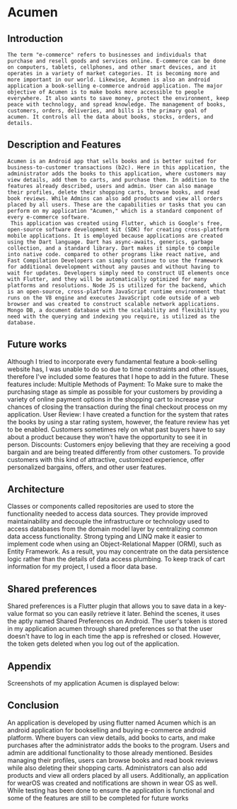 # Acumen
## Introduction
    The term "e-commerce" refers to businesses and individuals that purchase and resell goods and services online. E-commerce can be done on computers, tablets, cellphones, and other smart devices, and it operates in a variety of market categories. It is becoming more and more important in our world. Likewise, Acumen is also an android application a book-selling e-commerce android application. The major objective of Acumen is to make books more accessible to people everywhere. It also wants to save money, protect the environment, keep peace with technology, and spread knowledge. The management of books, customers, orders, deliveries, and bills is the primary goal of acumen. It controls all the data about books, stocks, orders, and details.
## Description and Features
    Acumen is an Android app that sells books and is better suited for business-to-customer transactions (b2c). Here in this application, the administrator adds the books to this application, where customers may view details, add them to carts, and purchase them. In addition to the features already described, users and admin. User can also manage their profiles, delete their shopping carts, browse books, and read book reviews. While Admins can also add products and view all orders placed by all users. These are the capabilities or tasks that you can perform on my application "Acumen," which is a standard component of every e-commerce software.
     This application was created using Flutter, which is Google's free, open-source software development kit (SDK) for creating cross-platform mobile applications. It is employed because applications are created using the Dart language. Dart has async-awaits, generics, garbage collection, and a standard library. Dart makes it simple to compile into native code. compared to other programs like react native, and Fast Compilation Developers can simply continue to use the framework for additional development without any pauses and without having to wait for updates. Developers simply need to construct UI elements once with Flutter, and they will be automatically optimized for many platforms and resolutions. Node JS is utilized for the backend, which is an open-source, cross-platform JavaScript runtime environment that runs on the V8 engine and executes JavaScript code outside of a web browser and was created to construct scalable network applications. Mongo DB, a document database with the scalability and flexibility you need with the querying and indexing you require, is utilized as the database.
## Future works
Although I tried to incorporate every fundamental feature a book-selling website has, I was unable to do so due to time constraints and other issues, therefore I've included some features that I hope to add in the future. These features include:
Multiple Methods of Payment: To Make sure to make the purchasing stage as simple as possible for your customers by providing a variety of online payment options in the shopping cart to increase your chances of closing the transaction during the final checkout process on my application.
User Review: I have created a function for the system that rates the books by using a star rating system, however, the feature review has yet to be enabled. Customers sometimes rely on what past buyers have to say about a product because they won't have the opportunity to see it in person.
Discounts: Customers enjoy believing that they are receiving a good bargain and are being treated differently from other customers. To provide customers with this kind of attractive, customized experience, offer personalized bargains, offers, and other user features. 
## Architecture 
Classes or components called repositories are used to store the functionality needed to access data sources. They provide improved maintainability and decouple the infrastructure or technology used to access databases from the domain model layer by centralizing common data access functionality. Strong typing and LINQ make it easier to implement code when using an Object-Relational Mapper (ORM), such as Entity Framework. As a result, you may concentrate on the data persistence logic rather than the details of data access plumbing. To keep track of cart information for my project, I used a floor data base.
## Shared preferences
Shared preferences is a Flutter plugin that allows you to save data in a key-value format so you can easily retrieve it later. Behind the scenes, it uses the aptly named Shared Preferences on Android. The user's token is stored in my application acumen through shared preferences so that the user doesn't have to log in each time the app is refreshed or closed. However, the token gets deleted when you log out of the application.
## Appendix
Screenshots of my application Acumen is displayed below:


## Conclusion
An application is developed by using flutter named Acumen which is an android application for bookselling and buying e-commerce android platform. Where buyers can view details, add books to carts, and make purchases after the administrator adds the books to the program. Users and admin are additional functionality to those already mentioned. Besides managing their profiles, users can browse books and read book reviews while also deleting their shopping carts. Administrators can also add products and view all orders placed by all users. Additionally, an application for wearOS was created and notifications are shown in wear OS as well. While testing has been done to ensure the application is functional and some of the features are still to be completed for future works
